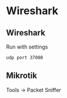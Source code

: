 # Wireshark

## Wireshark

Run with settings

```
udp port 37008
```

## Mikrotik

Tools -> Packet Sniffer